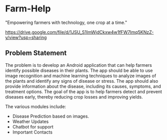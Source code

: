 # Farm-Help

"Empowering farmers with technology, one crop at a time."

https://drive.google.com/file/d/1JSU_S1ImWjdCkxw4w1fFW7Imq5KNzZ-y/view?usp=sharing

## Problem Statement
The problem is to develop an Android application that can help farmers identify possible diseases in their plants. The app should be able to use image recognition and machine learning techniques to analyze images of the plants and identify any signs of disease or stress. The app should also provide information about the disease, including its causes, symptoms, and treatment options. The goal of the app is to help farmers detect and prevent diseases early, thereby reducing crop losses and improving yields.


The various modules include:
- Disease Prediction based on images.
- Weather Updates
- Chatbot for support
- Important Contacts
